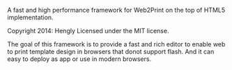 A fast and high performance framework for Web2Print on the top of HTML5 implementation.

Copyright 2014: Hengly
Licensed under the MIT license.

The goal of this framework is to provide a fast and rich editor 
to enable web to print template design in browsers that donot support flash.
And it can easy to deploy as app or use in modern browsers.
